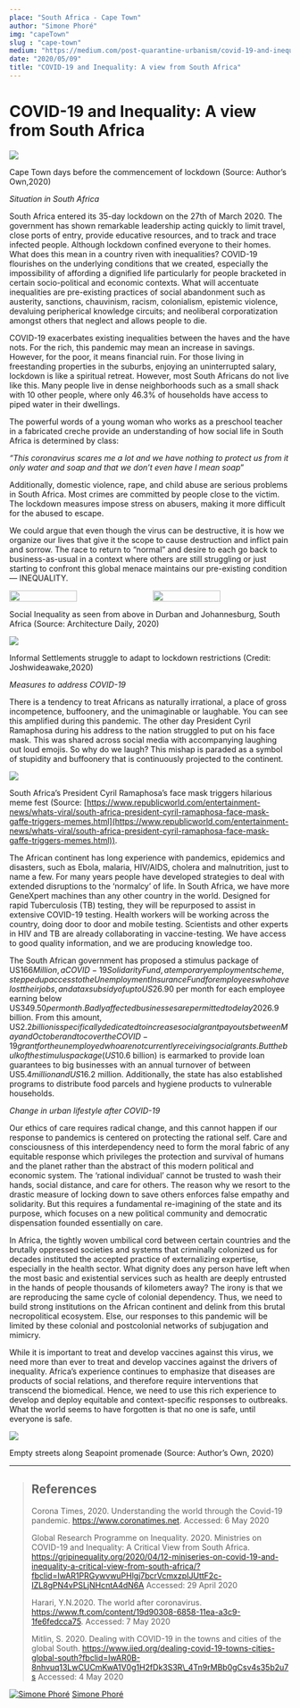 ```yaml
---
place: "South Africa - Cape Town"
author: "Simone Phoré"
img: "capeTown"
slug : "cape-town"
medium: "https://medium.com/post-quarantine-urbanism/covid-19-and-inequality-a-view-from-south-africa-e6bfeb72cc95"
date: "2020/05/09"
title: "COVID-19 and Inequality: A view from South Africa"
---
```


COVID-19 and Inequality: A view from South Africa
=================================================

<img src="https://miro.medium.com/max/1400/1*7y1K5oZ3ZBUK3_-jYnHX7A.jpeg"/>

Cape Town days before the commencement of lockdown (Source: Author’s Own,2020)

_Situation in South Africa_

South Africa entered its 35-day lockdown on the 27th of March 2020. The government has shown remarkable leadership acting quickly to limit travel, close ports of entry, provide educative resources, and to track and trace infected people. Although lockdown confined everyone to their homes. What does this mean in a country riven with inequalities? COVID-19 flourishes on the underlying conditions that we created, especially the impossibility of affording a dignified life particularly for people bracketed in certain socio-political and economic contexts. What will accentuate inequalities are pre-existing practices of social abandonment such as austerity, sanctions, chauvinism, racism, colonialism, epistemic violence, devaluing peripherical knowledge circuits; and neoliberal corporatization amongst others that neglect and allows people to die.

COVID-19 exacerbates existing inequalities between the haves and the have nots. For the rich, this pandemic may mean an increase in savings. However, for the poor, it means financial ruin. For those living in freestanding properties in the suburbs, enjoying an uninterrupted salary, lockdown is like a spiritual retreat. However, most South Africans do not live like this. Many people live in dense neighborhoods such as a small shack with 10 other people, where only 46.3% of households have access to piped water in their dwellings.

The powerful words of a young woman who works as a preschool teacher in a fabricated creche provide an understanding of how social life in South Africa is determined by class:

_“This coronavirus scares me a lot and we have nothing to protect us from it only water and soap and that we don’t even have I mean soap_”

Additionally, domestic violence, rape, and child abuse are serious problems in South Africa. Most crimes are committed by people close to the victim. The lockdown measures impose stress on abusers, making it more difficult for the abused to escape.

We could argue that even though the virus can be destructive, it is how we organize our lives that give it the scope to cause destruction and inflict pain and sorrow. The race to return to “normal” and desire to each go back to business-as-usual in a context where others are still struggling or just starting to confront this global menace maintains our pre-existing condition — INEQUALITY.

<div style="display:flex; justify-content: space-between">
<img src="https://miro.medium.com/max/1000/1*u2WfY7sGDIWXD_xgl44Raw.jpeg" width="49%"/>
<img src="https://miro.medium.com/max/1000/1*R5EKMJR8mPct_uF34NFgNA.jpeg" width="49%"/>
</div>

Social Inequality as seen from above in Durban and Johannesburg, South Africa (Source: Architecture Daily, 2020)

<img src="https://miro.medium.com/max/1400/1*t8DW1oS5LARD1wN9PMlvzA.jpeg"/>

Informal Settlements struggle to adapt to lockdown restrictions (Credit: Joshwideawake,2020)

_Measures to address COVID-19_

There is a tendency to treat Africans as naturally irrational, a place of gross incompetence, buffoonery, and the unimaginable or laughable. You can see this amplified during this pandemic. The other day President Cyril Ramaphosa during his address to the nation struggled to put on his face mask. This was shared across social media with accompanying laughing out loud emojis. So why do we laugh? This mishap is paraded as a symbol of stupidity and buffoonery that is continuously projected to the continent.

<img class="s t u gy ai" src="https://miro.medium.com/max/1360/1*rriW0IKphY6_mOnVUzHfWQ.jpeg"/>

South Africa’s President Cyril Ramaphosa’s face mask triggers hilarious meme fest (Source: [https://www.republicworld.com/entertainment-news/whats-viral/south-africa-president-cyril-ramaphosa-face-mask-gaffe-triggers-memes.html](https://www.republicworld.com/entertainment-news/whats-viral/south-africa-president-cyril-ramaphosa-face-mask-gaffe-triggers-memes.html)).

The African continent has long experience with pandemics, epidemics and disasters, such as Ebola, malaria, HIV/AIDS, cholera and malnutrition, just to name a few. For many years people have developed strategies to deal with extended disruptions to the ‘normalcy’ of life. In South Africa, we have more GeneXpert machines than any other country in the world. Designed for rapid Tuberculosis (TB) testing, they will be repurposed to assist in extensive COVID-19 testing. Health workers will be working across the country, doing door to door and mobile testing. Scientists and other experts in HIV and TB are already collaborating in vaccine-testing. We have access to good quality information, and we are producing knowledge too.

The South African government has proposed a stimulus package of US$166 Million, a COVID-19 Solidarity Fund, a temporary employment scheme, stepped up access to the Unemployment Insurance Fund for employees who have lost their jobs, and a tax subsidy of up to US$26.90 per month for each employee earning below US$349.50 per month. Badly affected businesses are permitted to delay 20% of the payment for employers’ tax liabilities, and small businesses have been given debt relief. Additional measures were announced by the President on 21 April, which included a US$26.9 billion. From this amount, US$2.2billion is specifically dedicated to increase social grant payouts between May and October and to cover the COVID-19 grant for the unemployed who are not currently receiving social grants. But the bulk of the stimulus package (US$10.6 billion) is earmarked to provide loan guarantees to big businesses with an annual turnover of between US$5.4 million and US$16.2 million. Additionally, the state has also established programs to distribute food parcels and hygiene products to vulnerable households.

_Change in urban lifestyle after COVID-19_

Our ethics of care requires radical change, and this cannot happen if our response to pandemics is centered on protecting the rational self. Care and consciousness of this interdependency need to form the moral fabric of any equitable response which privileges the protection and survival of humans and the planet rather than the abstract of this modern political and economic system. The ‘rational individual’ cannot be trusted to wash their hands, social distance, and care for others. The reason why we resort to the drastic measure of locking down to save others enforces false empathy and solidarity. But this requires a fundamental re-imagining of the state and its purpose, which focuses on a new political community and democratic dispensation founded essentially on care.

In Africa, the tightly woven umbilical cord between certain countries and the brutally oppressed societies and systems that criminally colonized us for decades instituted the accepted practice of externalizing expertise, especially in the health sector. What dignity does any person have left when the most basic and existential services such as health are deeply entrusted in the hands of people thousands of kilometers away? The irony is that we are reproducing the same cycle of colonial dependency. Thus, we need to build strong institutions on the African continent and delink from this brutal necropolitical ecosystem. Else, our responses to this pandemic will be limited by these colonial and postcolonial networks of subjugation and mimicry.

While it is important to treat and develop vaccines against this virus, we need more than ever to treat and develop vaccines against the drivers of inequality. Africa’s experience continues to emphasize that diseases are products of social relations, and therefore require interventions that transcend the biomedical. Hence, we need to use this rich experience to develop and deploy equitable and context-specific responses to outbreaks. What the world seems to have forgotten is that no one is safe, until everyone is safe.

<img class="s t u gy ai" src="https://miro.medium.com/max/1400/1*BvIOo9JsoXpU7xavKnWdTw.jpeg"/>

Empty streets along Seapoint promenade (Source: Author’s Own, 2020)

* * *

> ## References
> 
> Corona Times, 2020. Understanding the world through the Covid-19 pandemic. https://www.coronatimes.net. 
> Accessed: 6 May 2020
> 
> Global Research Programme on Inequality. 2020. Ministries on COVID-19 and Inequality: A Critical View from South Africa. https://gripinequality.org/2020/04/12-miniseries-on-covid-19-and-inequality-a-critical-view-from-south-africa/?fbclid=IwAR1PRGywvwuPHlgj7bcrVcmxzpIJUttF2c-IZL8gPN4vPSLjNHcntA4dN6A
> Accessed: 29 April 2020
> 
> Harari, Y.N.2020. The world after coronavirus. https://www.ft.com/content/19d90308-6858-11ea-a3c9-1fe6fedcca75. Accessed: 7 May 2020
> 
> Mitlin, S. 2020. Dealing with COVID-19 in the towns and cities of the global South. https://www.iied.org/dealing-covid-19-towns-cities-global-south?fbclid=IwAR0B-8nhvuq13LwCUCmKwA1V0g1H2fDk3S3R\_4Tn9rMBb0gCsv4s35b2u7s Accessed: 4 May 2020

[![Simone Phoré](https://miro.medium.com/fit/c/96/96/2*0IqP1ORaDu6Nym7cmtT9gg.jpeg)](https://medium.com/@simiphore?source=post_page-----e6bfeb72cc95----------------------)
[Simone Phoré](https://medium.com/@simiphore?source=post_page-----e6bfeb72cc95----------------------)